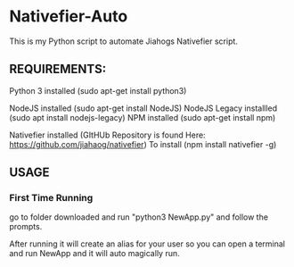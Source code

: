 # Nativefier-Auto


This is my Python script to automate Jiahogs Nativefier script.

## REQUIREMENTS:
Python 3 installed (sudo apt-get install python3)

NodeJS installed (sudo apt-get install NodeJS)
NodeJS Legacy installled (sudo apt install nodejs-legacy)
NPM installed (sudo apt-get install npm)

Nativefier installed (GItHUb Repository is found Here: https://github.com/jiahaog/nativefier) To install (npm install nativefier -g)

## USAGE


### First Time Running
go to folder downloaded and run "python3 NewApp.py"
and follow the prompts.

After running it will create an alias for your user so you can open a terminal and run NewApp and it will auto magically run.

